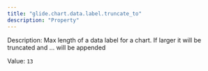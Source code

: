 ```yaml
---
title: "glide.chart.data.label.truncate_to"
description: "Property"
---
```


Description: Max length of a data label for a chart. If larger it will be truncated and ... will be appended

Value: `13`